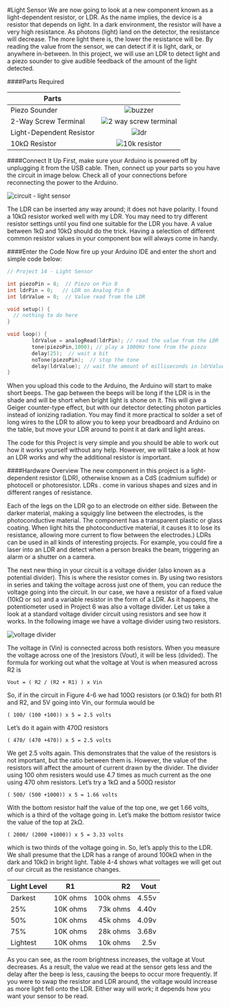 #Light Sensor
We are now going to look at a new component known as a light-dependent resistor, or LDR. As the name implies, the device is a resistor that depends on light. In a dark environment, the resistor will have a very high resistance. As photons (light) land on the detector, the resistance will decrease. The more light there is, the lower the resistance will be. By reading the value from the sensor, we can detect if it is light, dark, or anywhere in-between. In this project, we will use an LDR to detect light and a piezo sounder to give audible feedback of the amount of the light detected.

####Parts Required

| Parts|        |  
| -----------|:--------:| 
| Piezo Sounder   | ![buzzer](https://cloud.githubusercontent.com/assets/3673943/3595814/725dc3c8-0cbb-11e4-9ec4-db32d3b1e2d8.jpg) | 
| 2-Way Screw Terminal | ![2 way screw terminal](https://cloud.githubusercontent.com/assets/3673943/3595813/725d5000-0cbb-11e4-9b60-9fb0738f5e16.jpg) | 
| Light-Dependent Resistor| ![ldr](https://cloud.githubusercontent.com/assets/3673943/3596093/7ce1347a-0cbf-11e4-9963-3a14bf122053.jpg) | 
| 10kΩ Resistor   | ![10k resistor](https://cloud.githubusercontent.com/assets/3673943/3596092/7911c1ca-0cbf-11e4-92df-eb7f433b9511.jpg) |


####Connect It Up
First, make sure your Arduino is powered off by unplugging it from the USB cable. Then, connect up your parts so you have the circuit in image below. Check all of your connections before reconnecting the power to the Arduino.

![circuit - light sensor](https://cloud.githubusercontent.com/assets/3673943/3596179/90df1b3a-0cc0-11e4-9c9c-e69eaa102694.jpg)

The LDR can be inserted any way around; it does not have polarity. I found a 10kΩ resistor worked well with my LDR. You may need to try different resistor settings until you find one suitable for the LDR you have. A value between 1kΩ and 10kΩ should do the trick. Having a selection of different common resistor values in your component box will always come in handy.

####Enter the Code
Now fire up your Arduino IDE and enter the short and simple code below:

```c
// Project 14 - Light Sensor

int piezoPin = 8;  // Piezo on Pin 8
int ldrPin = 0;   // LDR on Analog Pin 0
int ldrValue = 0;  // Value read from the LDR

void setup() {
  // nothing to do here
}

void loop() {
        ldrValue = analogRead(ldrPin); // read the value from the LDR
        tone(piezoPin,1000); // play a 1000Hz tone from the piezo
        delay(25);  // wait a bit
        noTone(piezoPin);  // stop the tone
        delay(ldrValue); // wait the amount of milliseconds in ldrValue
}
```

When you upload this code to the Arduino, the Arduino will start to make short beeps. The gap between the beeps will be long if the LDR is in the shade and will be short when bright light is shone on it. This will give a Geiger counter-type effect, but with our detector detecting photon particles instead of ionizing radiation. You may find it more practical to solder a set of long wires to the LDR to allow you to keep your breadboard and Arduino on the table, but move your LDR around to point it at dark and light areas.

The code for this Project is very simple and you should be able to work out how it works yourself without any help. However, we will take a look at how an LDR works and why the additional resistor is important.

####Hardware Overview
The new component in this project is a light-dependent resistor (LDR), otherwise known as a CdS (cadmium sulfide) or photocell or photoresistor. LDRs . come in various shapes and sizes and in different ranges of resistance.


Each of the legs on the LDR go to an electrode on either side. Between the darker material, making a squiggly line between the electrodes, is the photoconductive material. The component has a transparent plastic or glass coating. When light hits the photoconductive material, it causes it to lose its resistance, allowing more current to flow between the electrodes.) LDRs can be used in all kinds of interesting projects. For example, you could fire a laser into an LDR and detect when a person breaks the beam, triggering an alarm or a shutter on a camera.

The next new thing in your circuit is a voltage divider (also known as a potential divider). This is where the resistor comes in. By using two resistors in series and taking the voltage across just one of them, you can reduce the voltage going into the circuit. In our case, we have a resistor of a fixed value (10kΩ or so) and a variable resistor in the form of a LDR. As it happens, the potentiometer used in Project 6 was also a voltage divider. Let us take a look at a standard voltage divider circuit using resistors and see how it works. In the following image we have a voltage divider using two resistors.

![voltage divider](https://cloud.githubusercontent.com/assets/3673943/3596207/314915e4-0cc1-11e4-8399-c1acc4bfd5a0.jpg)

The voltage in (Vin) is connected across both resistors. When you measure the voltage across one of the )resistors (Vout), it will be less (divided). The formula for working out what the voltage at Vout is when measured across R2 is

```
Vout = ( R2 / (R2 + R1) ) x Vin
```

So, if in the circuit in Figure 4-6 we had 100Ω resistors (or 0.1kΩ) for both R1 and R2, and 5V going into Vin, our formula would be

```
( 100/ (100 +100)) x 5 = 2.5 volts
```

Let’s do it again with 470Ω resistors

```
( 470/ (470 +470)) x 5 = 2.5 volts
```

We get 2.5 volts again. This demonstrates that the value of the resistors is not important, but the ratio between them is. However, the value of the resistors will affect the amount of current drawn by the divider. The divider using 100 ohm resisters would use 4.7 times as much current as the one using 470 ohm resistors. Let’s try a 1kΩ and a 500Ω resistor

```
( 500/ (500 +1000)) x 5 = 1.66 volts
```

With the bottom resistor half the value of the top one, we get 1.66 volts, which is a third of the voltage going in. Let’s make the bottom resistor twice the value of the top at 2kΩ.

```
( 2000/ (2000 +1000)) x 5 = 3.33 volts
```

which is two thirds of the voltage going in. So, let’s apply this to the LDR. We shall presume that the LDR has a range of around 100kΩ when in the dark and 10kΩ in bright light. Table 4-4 shows what voltages we will get out of our circuit as the resistance changes.

| Light Level|    R1    |   R2      |  Vout |
| -----------|:--------:| ---------:|------:|
| Darkest    | 10K ohms | 100k ohms | 4.55v |
| 25%        | 10K ohms |  73k ohms | 4.40v |
| 50%        | 10K ohms |  45k ohms | 4.09v |
| 75%        | 10K ohms |  28k ohms | 3.68v |
| Lightest   | 10K ohms |  10k ohms |  2.5v |

As you can see, as the room brightness increases, the voltage at Vout decreases. As a result, the value we read at the sensor gets less and the delay after the beep is less, causing the beeps to occur more frequently. If you were to swap the resistor and LDR around, the voltage would increase as more light fell onto the LDR. Either way will work; it depends how you want your sensor to be read.


